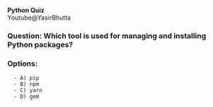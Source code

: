 **Python Quiz**                  
Youtube@YasirBhutta
### Question: Which tool is used for managing and installing Python packages?

### **Options:**

      - A) pip
      - B) npm
      - C) yarn
      - D) gem